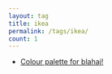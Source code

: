 ```yaml
---
layout: tag
title: ikea
permalink: /tags/ikea/
count: 1
---
```


- [Colour palette for blahaj!](https://joelsgp.github.io/editing/2021/12/11/blahaj-swatches.html)
